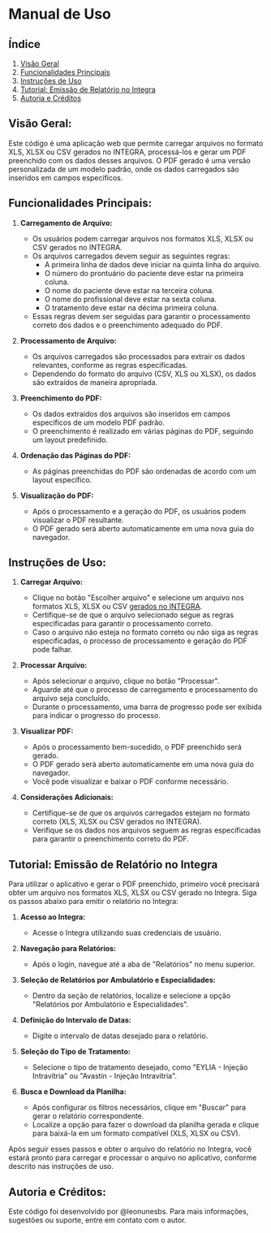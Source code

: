 # Manual de Uso

## Índice

1. [Visão Geral](#visão-geral)
2. [Funcionalidades Principais](#funcionalidades-principais)
3. [Instruções de Uso](#instruções-de-uso)
4. [Tutorial: Emissão de Relatório no Integra](#tutorial-emissão-de-relatório-no-integra)
5. [Autoria e Créditos](#autoria-e-créditos)

## Visão Geral:

Este código é uma aplicação web que permite carregar arquivos no formato XLS, XLSX ou CSV gerados no INTEGRA, processá-los e gerar um PDF preenchido com os dados desses arquivos. O PDF gerado é uma versão personalizada de um modelo padrão, onde os dados carregados são inseridos em campos específicos.

## Funcionalidades Principais:

1. **Carregamento de Arquivo:**
   - Os usuários podem carregar arquivos nos formatos XLS, XLSX ou CSV gerados no INTEGRA.
   - Os arquivos carregados devem seguir as seguintes regras:
     - A primeira linha de dados deve iniciar na quinta linha do arquivo.
     - O número do prontuário do paciente deve estar na primeira coluna.
     - O nome do paciente deve estar na terceira coluna.
     - O nome do profissional deve estar na sexta coluna.
     - O tratamento deve estar na décima primeira coluna.
   - Essas regras devem ser seguidas para garantir o processamento correto dos dados e o preenchimento adequado do PDF.

2. **Processamento de Arquivo:**
   - Os arquivos carregados são processados para extrair os dados relevantes, conforme as regras especificadas.
   - Dependendo do formato do arquivo (CSV, XLS ou XLSX), os dados são extraídos de maneira apropriada.

3. **Preenchimento do PDF:**
   - Os dados extraídos dos arquivos são inseridos em campos específicos de um modelo PDF padrão.
   - O preenchimento é realizado em várias páginas do PDF, seguindo um layout predefinido.

4. **Ordenação das Páginas do PDF:**
   - As páginas preenchidas do PDF são ordenadas de acordo com um layout específico.

5. **Visualização do PDF:**
   - Após o processamento e a geração do PDF, os usuários podem visualizar o PDF resultante.
   - O PDF gerado será aberto automaticamente em uma nova guia do navegador.

## Instruções de Uso:

1. **Carregar Arquivo:**
   - Clique no botão "Escolher arquivo" e selecione um arquivo nos formatos XLS, XLSX ou CSV [gerados no INTEGRA](#tutorial-emissão-de-relatório-no-integra).
   - Certifique-se de que o arquivo selecionado segue as regras especificadas para garantir o processamento correto.
   - Caso o arquivo não esteja no formato correto ou não siga as regras especificadas, o processo de processamento e geração do PDF pode falhar.

2. **Processar Arquivo:**
   - Após selecionar o arquivo, clique no botão "Processar".
   - Aguarde até que o processo de carregamento e processamento do arquivo seja concluído.
   - Durante o processamento, uma barra de progresso pode ser exibida para indicar o progresso do processo.

3. **Visualizar PDF:**
   - Após o processamento bem-sucedido, o PDF preenchido será gerado.
   - O PDF gerado será aberto automaticamente em uma nova guia do navegador.
   - Você pode visualizar e baixar o PDF conforme necessário.

4. **Considerações Adicionais:**
   - Certifique-se de que os arquivos carregados estejam no formato correto (XLS, XLSX ou CSV gerados no INTEGRA).
   - Verifique se os dados nos arquivos seguem as regras especificadas para garantir o preenchimento correto do PDF.

## Tutorial: Emissão de Relatório no Integra

Para utilizar o aplicativo e gerar o PDF preenchido, primeiro você precisará obter um arquivo nos formatos XLS, XLSX ou CSV gerado no Integra. Siga os passos abaixo para emitir o relatório no Integra:

1. **Acesso ao Integra:**
   - Acesse o Integra utilizando suas credenciais de usuário.

2. **Navegação para Relatórios:**
   - Após o login, navegue até a aba de "Relatórios" no menu superior.

3. **Seleção de Relatórios por Ambulatório e Especialidades:**
   - Dentro da seção de relatórios, localize e selecione a opção "Relatórios por Ambulatório e Especialidades".

4. **Definição do Intervalo de Datas:**
   - Digite o intervalo de datas desejado para o relatório.

5. **Seleção do Tipo de Tratamento:**
   - Selecione o tipo de tratamento desejado, como "EYLIA - Injeção Intravítria" ou "Avastin - Injeção Intravítria".

6. **Busca e Download da Planilha:**
   - Após configurar os filtros necessários, clique em "Buscar" para gerar o relatório correspondente.
   - Localize a opção para fazer o download da planilha gerada e clique para baixá-la em um formato compatível (XLS, XLSX ou CSV).

Após seguir esses passos e obter o arquivo do relatório no Integra, você estará pronto para carregar e processar o arquivo no aplicativo, conforme descrito nas instruções de uso.

## Autoria e Créditos:

Este código foi desenvolvido por @leonunesbs. Para mais informações, sugestões ou suporte, entre em contato com o autor.
